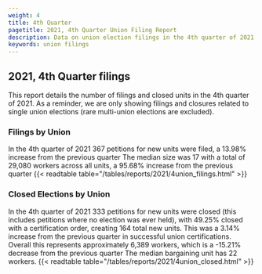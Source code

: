 ```yaml
---
weight: 4
title: 4th Quarter
pagetitle: 2021, 4th Quarter Union Filing Report
description: Data on union election filings in the 4th quarter of 2021
keywords: union filings
---
```


## 2021, 4th Quarter filings

This report details the number of filings and closed units in the 4th quarter of 2021. As a reminder, we are only showing filings and closures related to single union elections (rare multi-union elections are excluded).

### Filings by Union
In the 4th quarter of 2021 367 petitions for new units were filed, a 13.98% increase from the previous quarter The median size was 17 with a total of 29,080 workers across all units, a 95.68% increase from the previous quarter
{{< readtable table="/tables/reports/2021/4union_filings.html" >}}

### Closed Elections by Union
In the 4th quarter of 2021 333 petitions for new units were closed (this includes petitions where no election was ever held), with 49.25% closed with a certification order, creating 164 total new units. This was a 3.14% increase from the previous quarter in successful union certifications. Overall this represents approximately 6,389 workers, which is a -15.21% decrease from the previous quarter The median bargaining unit has 22 workers.
{{< readtable table="/tables/reports/2021/4union_closed.html" >}}
